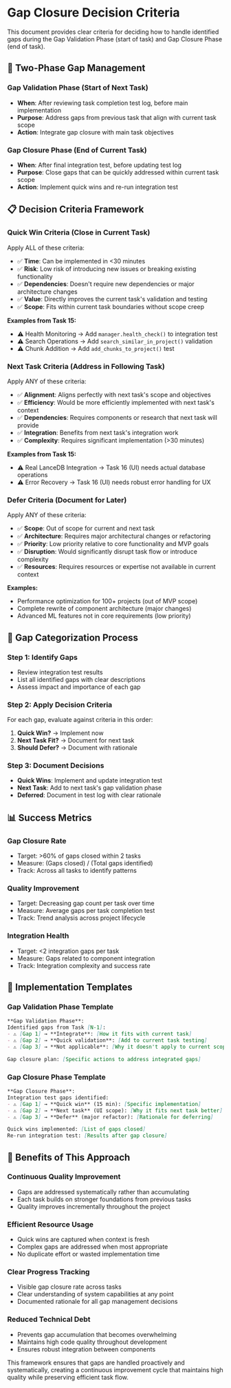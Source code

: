 # Gap Closure Decision Criteria

This document provides clear criteria for deciding how to handle identified gaps during the Gap Validation Phase (start of task) and Gap Closure Phase (end of task).

## 🔄 **Two-Phase Gap Management**

### **Gap Validation Phase** (Start of Next Task)
- **When**: After reviewing task completion test log, before main implementation
- **Purpose**: Address gaps from previous task that align with current task scope
- **Action**: Integrate gap closure with main task objectives

### **Gap Closure Phase** (End of Current Task)
- **When**: After final integration test, before updating test log
- **Purpose**: Close gaps that can be quickly addressed within current task scope
- **Action**: Implement quick wins and re-run integration test

## 📋 **Decision Criteria Framework**

### **Quick Win Criteria** (Close in Current Task)
Apply ALL of these criteria:
- ✅ **Time**: Can be implemented in <30 minutes
- ✅ **Risk**: Low risk of introducing new issues or breaking existing functionality
- ✅ **Dependencies**: Doesn't require new dependencies or major architecture changes
- ✅ **Value**: Directly improves the current task's validation and testing
- ✅ **Scope**: Fits within current task boundaries without scope creep

**Examples from Task 15:**
- ⚠️ Health Monitoring → Add `manager.health_check()` to integration test
- ⚠️ Search Operations → Add `search_similar_in_project()` validation
- ⚠️ Chunk Addition → Add `add_chunks_to_project()` test

### **Next Task Criteria** (Address in Following Task)
Apply ANY of these criteria:
- ✅ **Alignment**: Aligns perfectly with next task's scope and objectives
- ✅ **Efficiency**: Would be more efficiently implemented with next task's context
- ✅ **Dependencies**: Requires components or research that next task will provide
- ✅ **Integration**: Benefits from next task's integration work
- ✅ **Complexity**: Requires significant implementation (>30 minutes)

**Examples from Task 15:**
- ⚠️ Real LanceDB Integration → Task 16 (UI) needs actual database operations
- ⚠️ Error Recovery → Task 16 (UI) needs robust error handling for UX

### **Defer Criteria** (Document for Later)
Apply ANY of these criteria:
- ✅ **Scope**: Out of scope for current and next task
- ✅ **Architecture**: Requires major architectural changes or refactoring
- ✅ **Priority**: Low priority relative to core functionality and MVP goals
- ✅ **Disruption**: Would significantly disrupt task flow or introduce complexity
- ✅ **Resources**: Requires resources or expertise not available in current context

**Examples:**
- Performance optimization for 100+ projects (out of MVP scope)
- Complete rewrite of component architecture (major changes)
- Advanced ML features not in core requirements (low priority)

## 🎯 **Gap Categorization Process**

### **Step 1: Identify Gaps**
- Review integration test results
- List all identified gaps with clear descriptions
- Assess impact and importance of each gap

### **Step 2: Apply Decision Criteria**
For each gap, evaluate against criteria in this order:
1. **Quick Win?** → Implement now
2. **Next Task Fit?** → Document for next task
3. **Should Defer?** → Document with rationale

### **Step 3: Document Decisions**
- **Quick Wins**: Implement and update integration test
- **Next Task**: Add to next task's gap validation phase
- **Deferred**: Document in test log with clear rationale

## 📊 **Success Metrics**

### **Gap Closure Rate**
- Target: >60% of gaps closed within 2 tasks
- Measure: (Gaps closed) / (Total gaps identified)
- Track: Across all tasks to identify patterns

### **Quality Improvement**
- Target: Decreasing gap count per task over time
- Measure: Average gaps per task completion test
- Track: Trend analysis across project lifecycle

### **Integration Health**
- Target: <2 integration gaps per task
- Measure: Gaps related to component integration
- Track: Integration complexity and success rate

## 🔧 **Implementation Templates**

### **Gap Validation Phase Template**
```markdown
**Gap Validation Phase**:
Identified gaps from Task [N-1]:
- ⚠️ [Gap 1] → **Integrate**: [How it fits with current task]
- ⚠️ [Gap 2] → **Quick validation**: [Add to current task testing]
- ⚠️ [Gap 3] → **Not applicable**: [Why it doesn't apply to current scope]

Gap closure plan: [Specific actions to address integrated gaps]
```

### **Gap Closure Phase Template**
```markdown
**Gap Closure Phase**:
Integration test gaps identified:
- ⚠️ [Gap 1] → **Quick win** (15 min): [Specific implementation]
- ⚠️ [Gap 2] → **Next task** (UI scope): [Why it fits next task better]
- ⚠️ [Gap 3] → **Defer** (major refactor): [Rationale for deferring]

Quick wins implemented: [List of gaps closed]
Re-run integration test: [Results after gap closure]
```

## 🎉 **Benefits of This Approach**

### **Continuous Quality Improvement**
- Gaps are addressed systematically rather than accumulating
- Each task builds on stronger foundations from previous tasks
- Quality improves incrementally throughout the project

### **Efficient Resource Usage**
- Quick wins are captured when context is fresh
- Complex gaps are addressed when most appropriate
- No duplicate effort or wasted implementation time

### **Clear Progress Tracking**
- Visible gap closure rate across tasks
- Clear understanding of system capabilities at any point
- Documented rationale for all gap management decisions

### **Reduced Technical Debt**
- Prevents gap accumulation that becomes overwhelming
- Maintains high code quality throughout development
- Ensures robust integration between components

This framework ensures that gaps are handled proactively and systematically, creating a continuous improvement cycle that maintains high quality while preserving efficient task flow.
